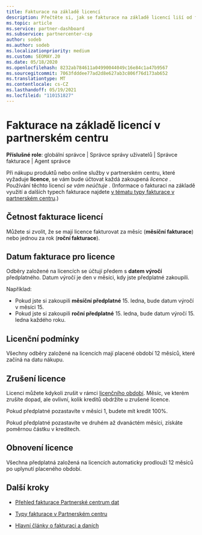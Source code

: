```yaml
---
title: Fakturace na základě licencí
description: Přečtěte si, jak se fakturace na základě licencí liší od fakturace na základě využití v partnerském centru, včetně toho, jak se fakturuje za licenci (ne podle využití licencí).
ms.topic: article
ms.service: partner-dashboard
ms.subservice: partnercenter-csp
author: sodeb
ms.author: sodeb
ms.localizationpriority: medium
ms.custom: SEOMAY.20
ms.date: 05/18/2020
ms.openlocfilehash: 8232ab784611a04990044049c16e84c1a47b9567
ms.sourcegitcommit: 7063fdddee77ad2d8e627ab3c806f76d173ab652
ms.translationtype: MT
ms.contentlocale: cs-CZ
ms.lasthandoff: 05/19/2021
ms.locfileid: "110151827"
---
```

# <a name="license-based-billing-in-partner-center"></a>Fakturace na základě licencí v partnerském centru

**Příslušné role**: globální správce | Správce správy uživatelů | Správce fakturace | Agent správce

Při nákupu produktů nebo online služby v partnerském centru, které vyžaduje **licence**, se vám bude účtovat každá zakoupená *licence* . Používání těchto licencí *se vám neúčtuje* . (Informace o fakturaci na základě využití a dalších typech fakturace najdete [v tématu typy fakturace v partnerském centru](./billing-basics.md).)

## <a name="license-billing-frequency"></a>Četnost fakturace licencí

Můžete si zvolit, že se mají licence fakturovat za měsíc (**měsíční fakturace**) nebo jednou za rok (**roční fakturace**). 

## <a name="billing-date-for-licenses"></a>Datum fakturace pro licence

Odběry založené na licencích se účtují předem s **datem výročí** předplatného. Datum výročí je den v měsíci, kdy jste předplatné zakoupili.

Například:

- Pokud jste si zakoupili **měsíční předplatné** 15. ledna, bude datum výročí v měsíci 15.
- Pokud jste si zakoupili **roční předplatné** 15. ledna, bude datum výročí 15. ledna každého roku.

## <a name="license-term"></a>Licenční podmínky

Všechny odběry založené na licencích mají placené období 12 měsíců, které začíná na datu nákupu.

## <a name="license-cancellation"></a>Zrušení licence

Licenci můžete kdykoli zrušit v rámci [licenčního období](#license-term). Měsíc, ve kterém zrušíte dopad, ale ovlivní, kolik kreditů obdržíte u zrušené licence.

Pokud předplatné pozastavíte v měsíci 1, budete mít kredit 100%.

Pokud předplatné pozastavíte ve druhém až dvanáctém měsíci, získáte poměrnou částku v kreditech.

## <a name="license-renewal"></a>Obnovení licence

Všechna předplatná založená na licencích automaticky prodlouží 12 měsíců po uplynutí placeného období.

## <a name="next-steps"></a>Další kroky

- [Přehled fakturace Partnerské centrum dat](billing-basics.md)

- [Typy fakturace v Partnerském centru](./billing-basics.md)

- [Hlavní články o fakturaci a daních](billing.md)